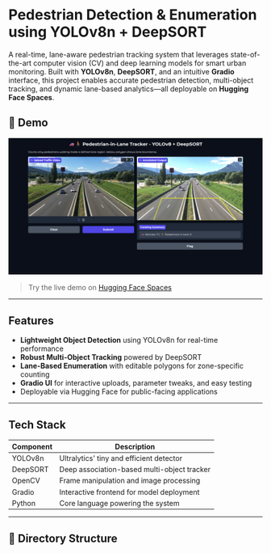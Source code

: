# Pedestrian Detection & Enumeration using YOLOv8n + DeepSORT

A real-time, lane-aware pedestrian tracking system that leverages state-of-the-art computer vision (CV) and deep learning models for smart urban monitoring. Built with **YOLOv8n**, **DeepSORT**, and an intuitive **Gradio** interface, this project enables accurate pedestrian detection, multi-object tracking, and dynamic lane-based analytics—all deployable on **Hugging Face Spaces**.

## 📸 Demo
![Output Screenshot](scrshot.png)


> Try the live demo on [Hugging Face Spaces](https://huggingface.co/spaces/karan7488/Pedestrian_detection_and_counting)

---

##  Features

-  **Lightweight Object Detection** using YOLOv8n for real-time performance
-  **Robust Multi-Object Tracking** powered by DeepSORT
-  **Lane-Based Enumeration** with editable polygons for zone-specific counting
-  **Gradio UI** for interactive uploads, parameter tweaks, and easy testing
-  Deployable via Hugging Face for public-facing applications

---

## Tech Stack

| Component      | Description                                 |
|----------------|---------------------------------------------|
| YOLOv8n        | Ultralytics' tiny and efficient detector    |
| DeepSORT       | Deep association-based multi-object tracker |
| OpenCV         | Frame manipulation and image processing     |
| Gradio         | Interactive frontend for model deployment   |
| Python         | Core language powering the system           |

---

## 📂 Directory Structure

